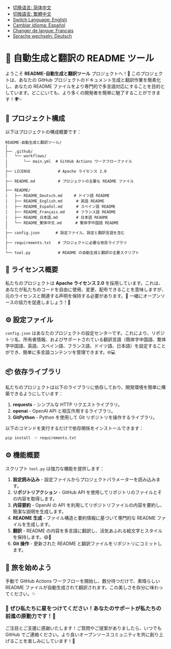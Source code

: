 - [切换语言: 简体中文](/README.md)
- [切換語言: 繁體中文](/README/README_繁体中文.md)
- [Switch Language: English](/README/README_English.md)
- [Cambiar idioma: Español](/README/README_Español.md)
- [Changer de langue: Français](/README/README_Français.md)
- [Sprache wechseln: Deutsch](/README/README_Deutsch.md)

# 🤖 自動生成と翻訳の README ツール

ようこそ **README-自動生成と翻訳ツール** プロジェクトへ！🎉 このプロジェクトは、あなたの GitHub プロジェクトのドキュメント生成と翻訳作業を簡素化し、あなたの README ファイルをより専門的で多言語対応にすることを目的としています。どこにいても、より多くの開発者を簡単に魅了することができます！🌍✨

## 🚀 プロジェクト構成

以下はプロジェクトの構成概要です：

```
README-自動生成と翻訳ツール/
│
├── .github/
│   └── workflows/
│       └── main.yml  # GitHub Actions ワークフローファイル
│
├── LICENSE            # Apache ライセンス 2.0
│
├── README.md          # プロジェクトの主要な README ファイル
│
├── README/
│   ├── README_Deutsch.md     # ドイツ語 README 
│   ├── README_English.md      # 英語 README 
│   ├── README_Español.md      # スペイン語 README 
│   ├── README_Français.md     # フランス語 README 
│   ├── README_日本語.md        # 日本語 README 
│   └── README_繁体中文.md      # 繁体字中国語 README 
│
├── config.json       # 設定ファイル、設定と翻訳言語を含む
│
├── requirements.txt   # プロジェクトに必要な依存ライブラリ
│
└── tool.py            # README の自動生成と翻訳の主要スクリプト
```

## 📜 ライセンス概要

私たちのプロジェクトは **Apache ライセンス 2.0** を採用しています。これは、あなたが私たちのコードを自由に使用、変更、配布できることを意味しますが、元のライセンスと関連する声明を保持する必要があります。📝 一緒にオープンソースの協力を促進しましょう！💪

## ⚙️ 設定ファイル

`config.json` はあなたのプロジェクトの設定センターです。これにより、リポジトリ名、所有者情報、およびサポートされている翻訳言語（簡体字中国語、繁体字中国語、英語、スペイン語、フランス語、ドイツ語、日本語）を設定することができ、簡単に多言語コンテンツを管理できます。🌐💻

## 📦 依存ライブラリ

私たちのプロジェクトは以下のライブラリに依存しており、開発環境を簡単に構築できるようにしています：

1. **requests** - シンプルな HTTP リクエストライブラリ。
2. **openai** - OpenAI API と相互作用するライブラリ。
3. **GitPython** - Python を使用して Git リポジトリを操作するライブラリ。

以下のコマンドを実行するだけで依存関係をインストールできます：

```bash
pip install -r requirements.txt
```

## ⚙️ 機能概要

スクリプト `tool.py` は強力な機能を提供します：

1. **設定読み込み** - 設定ファイルからプロジェクトパラメーターを読み込みます。
2. **リポジトリアクション** - GitHub API を使用してリポジトリのファイルとその内容を取得します。
3. **内容要約** - OpenAI の API を利用してリポジトリファイルの内容を要約し、簡潔な説明を生成します。
4. **README 生成** - ファイル構造と要約情報に基づいて専門的な README ファイルを生成します。
5. **翻訳** - README の内容を多言語に翻訳し、活気あふれる絵文字とスタイルを保持します。😄🎨
6. **Git 操作** - 更新された README と翻訳ファイルをリポジトリにコミットします。

## 🚀 旅を始めよう

手動で GitHub Actions ワークフローを開始し、数分待つだけで、素晴らしい README ファイルが自動生成されて翻訳されます。この美しさを存分に味わってください。✨

### 🌟 ぜひ私たちに星をつけてください！あなたのサポートが私たちの前進の原動力です！💖

ご注目とご支援に感謝いたします！ご質問やご提案がありましたら、いつでも GitHub でご連絡ください。より良いオープンソースコミュニティを共に創り上げることを楽しみにしています！🤝